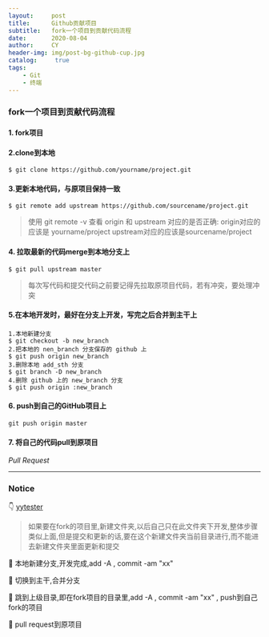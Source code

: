 ```yaml
---
layout:     post
title:      Github贡献项目
subtitle:   fork一个项目到贡献代码流程
date:       2020-08-04
author:     CY
header-img: img/post-bg-github-cup.jpg
catalog: 	 true
tags:
    - Git
    - 终端
---
```


### fork一个项目到贡献代码流程

#### 1. fork项目

#### 2.clone到本地

```shell
$ git clone https://github.com/yourname/project.git
```

#### 3.更新本地代码，与原项目保持一致

```shell
$ git remote add upstream https://github.com/sourcename/project.git
```

>使用 git remote -v 查看 origin 和 upstream 对应的是否正确:
> origin对应的应该是 yourname/project
> upstream对应的应该是sourcename/project

#### 4. 拉取最新的代码merge到本地分支上

```shell
$ git pull upstream master
```

>每次写代码和提交代码之前要记得先拉取原项目代码，若有冲突，要处理冲突

#### 5.在本地开发时，最好在分支上开发，写完之后合并到主干上

```shell
1.本地新建分支
$ git checkout -b new_branch
2.把本地的 nen_branch 分支保存的 github 上
$ git push origin new_branch
3.删除本地 add_sth 分支
$ git branch -D new_branch
4.删除 github 上的 new_branch 分支
$ git push origin :new_branch
```

#### 6. push到自己的GitHub项目上

```shell
git push origin master
```

#### 7. 将自己的代码pull到原项目

*Pull Request*

---

### Notice

👇 [yytester](https://www.jianshu.com/p/d4a34e55f490)

>如果要在fork的项目里,新建文件夹,以后自己只在此文件夹下开发,整体步骤类似上面,但是提交和更新的话,要在这个新建文件夹当前目录进行,而不能进去新建文件夹里面更新和提交

📕 本地新建分支,开发完成,add -A , commit -am "xx"

📕 切换到主干,合并分支

📕 跳到上级目录,即在fork项目的目录里,add -A , commit -am "xx" , push到自己fork的项目

📕 pull request到原项目


